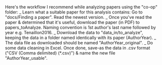 Here's the workflow I recommend while analyzing papers using the "co-op" folder:
_ Learn what a suitable paper for this analysis contains: Go to "docs/Finding a paper". Read the newest version. 
_ Once you've read the paper & determined that it's useful, download the paper (in PDF) to papers_toAnalyze. Naming convention is 1st author's last name followed by year e.g. Tenaillon2016.
_ Download the data to "data_in/to_analyze", keeping the data in a folder named identically with its paper (AuthorYear).
_ The data file as downloaded should be named "AuthorYear_original".
_ Do some data cleaning in Excel. Once done, save-as the data in .csv format ("CSV (Comma delimited) (*.csv)") & name the new file "AuthorYear_usable".